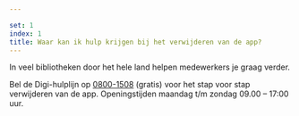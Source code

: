 ```yaml
---

set: 1
index: 1
title: Waar kan ik hulp krijgen bij het verwijderen van de app?
---
```

In veel bibliotheken door het hele land helpen medewerkers je graag verder.

Bel de Digi-hulplijn op <a href="tel:0800-1508">0800-1508</a> (gratis) voor het stap voor stap verwijderen van de app. Openingstijden maandag t/m zondag 09.00 – 17:00 uur.
